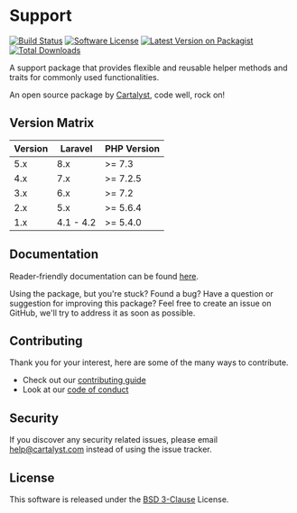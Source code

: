 # Support

[![Build Status][icon-travis]][link-travis]
[![Software License][icon-license]][link-license]
[![Latest Version on Packagist][icon-version]][link-packagist]
[![Total Downloads][icon-downloads]][link-packagist]

A support package that provides flexible and reusable helper methods and traits for commonly used functionalities.

An open source package by [Cartalyst](https://cartalyst.com), code well, rock on!

## Version Matrix

Version | Laravel   | PHP Version
------- | --------- | ------------
5.x     | 8.x       | >= 7.3
4.x     | 7.x       | >= 7.2.5
3.x     | 6.x       | >= 7.2
2.x     | 5.x       | >= 5.6.4
1.x     | 4.1 - 4.2 | >= 5.4.0

## Documentation

Reader-friendly documentation can be found [here][link-docs].

Using the package, but you're stuck? Found a bug? Have a question or suggestion for improving this package? Feel free to create an issue on GitHub, we'll try to address it as soon as possible.

## Contributing

Thank you for your interest, here are some of the many ways to contribute.

- Check out our [contributing guide](/.github/CONTRIBUTING.md)
- Look at our [code of conduct](/.github/CODE_OF_CONDUCT.md)

## Security

If you discover any security related issues, please email help@cartalyst.com instead of using the issue tracker.

## License

This software is released under the [BSD 3-Clause](LICENSE) License.

[link-docs]:      https://cartalyst.com/manual/support
[link-travis]:    https://travis-ci.com/cartalyst/support
[link-license]:   https://opensource.org/licenses/MIT
[link-packagist]: https://packagist.org/packages/cartalyst/support

[icon-travis]:    https://travis-ci.com/cartalyst/support.svg?branch=5.x
[icon-license]:   https://poser.pugx.org/cartalyst/support/license
[icon-version]:   https://poser.pugx.org/cartalyst/support/version
[icon-downloads]: https://poser.pugx.org/cartalyst/support/downloads
